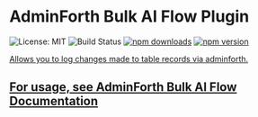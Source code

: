 # AdminForth Bulk AI Flow Plugin

<img src="https://img.shields.io/badge/License-MIT-blue.svg" alt="License: MIT" /> <img src="https://woodpecker.devforth.io/api/badges/3848/status.svg" alt="Build Status" /> <a href="https://www.npmjs.com/package/@adminforth/bulk-ai-flow"> <img src="https://img.shields.io/npm/dt/@adminforth/bulk-ai-flow" alt="npm downloads" /></a> <a href="https://www.npmjs.com/package/@adminforth/bulk-ai-flow"><img src="https://img.shields.io/npm/v/@adminforth/bulk-ai-flow" alt="npm version" /></a> <a href="https://www.npmjs.com/package/@adminforth/bulk-ai-flow">

Allows you to log changes made to table records via adminforth.

## For usage, see [AdminForth Bulk AI Flow Documentation](https://adminforth.dev/docs/tutorial/Plugins/bulk-ai-flow/)
